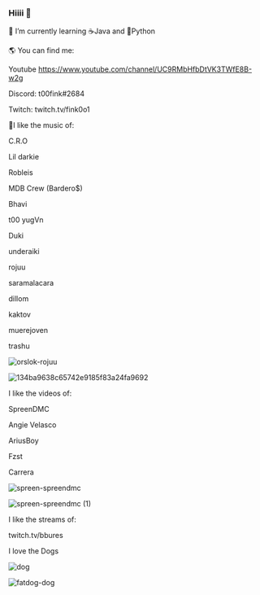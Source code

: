 ### Hiiii 👋

🌱 I’m currently learning ☕Java and 🐍Python

🌎 You can find me:

Youtube https://www.youtube.com/channel/UC9RMbHfbDtVK3TWfE8B-w2g

Discord: t00fink#2684

Twitch: twitch.tv/fink0o1

🎇I like the music of:

C.R.O

Lil darkie

Robleis

MDB Crew (Bardero$)

Bhavi

t00 yugVn

Duki

underaiki

rojuu

saramalacara

dillom

kaktov

muerejoven

trashu


![orslok-rojuu](https://user-images.githubusercontent.com/102363811/182041157-61f7e48a-d05e-424d-915b-fb3970d8c8d1.gif)

![134ba9638c65742e9185f83a24fa9692](https://user-images.githubusercontent.com/102363811/182040994-942452f1-189b-4f89-a986-d36933b02c01.gif)

I like the videos of:

SpreenDMC

Angie Velasco

AriusBoy

Fzst

Carrera



![spreen-spreendmc](https://user-images.githubusercontent.com/102363811/182041250-8f94984e-a6b8-469f-94e5-bbe6a70fe55a.gif)

![spreen-spreendmc (1)](https://user-images.githubusercontent.com/102363811/182041261-dbf67c4a-58d4-469b-88b4-19b6e4822e1f.gif)

I like the streams of:

twitch.tv/bbures

I love the Dogs

![dog](https://user-images.githubusercontent.com/102363811/182041342-d1663ced-0cb5-43b8-99ba-92d729c13f83.gif)

![fatdog-dog](https://user-images.githubusercontent.com/102363811/182041395-8a764919-dc3c-4792-92dc-2ab6d218f6b3.gif)





<!--
**FinkDev/FinkDev** is a ✨ _special_ ✨ repository because its `README.md` (this file) appears on your GitHub profile.

Here are some ideas to get you started:

- 🔭 I’m currently working on ...
- 🌱 I’m currently learning ...
- 👯 I’m looking to collaborate on ...
- 🤔 I’m looking for help with ...
- 💬 Ask me about ...
- 📫 How to reach me: ...
- 😄 Pronouns: ...
- ⚡ Fun fact: ...
-->
